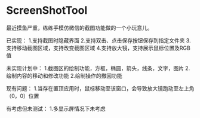 # ScreenShotTool
 最近摸鱼严重，练练手模仿微信的截图功能做的一个小玩意儿。
 
已实现：
1.支持截图时隐藏界面
2.支持双击、点击保存按钮保存到指定文件夹
3.支持移动截图区域，支持改变截图区域
4.支持放大镜，支持展示鼠标位置及RGB值

未实现计划中：
1.截图区的绘制功能，方框，椭圆，箭头，线条，文字，图片
2.绘制内容的移动和修改功能
2.绘制操作的撤回功能

现有问题：
1.当存在置顶应用时，鼠标移动至该窗口，会导致放大镜跑动至左上角（0，0）位置

有考虑但未测试：
1.多显示屏情况下未考虑
